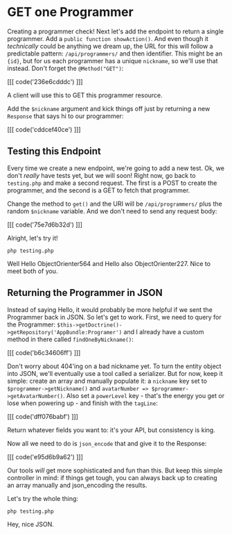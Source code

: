 # GET one Programmer

Creating a programmer check! Next let's add the endpoint to return a single
programmer. Add a `public function showAction()`. And even though it *technically*
could be anything we dream up, the URL for this will follow a predictable
pattern: `/api/programmers/` and then identifier. This might be an `{id}`,
but for us each programmer has a unique `nickname`, so we'll use that instead.
Don't forget the `@Method("GET")`:

[[[ code('236e6cdddc') ]]]

A client will use this to GET this programmer resource.

Add the `$nickname` argument and kick things off just by returning a new
`Response` that says hi to our programmer:

[[[ code('cddcef40ce') ]]]

## Testing this Endpoint

Every time we create a new endpoint, we're going to add a new test. Ok, we
don't *really* have tests yet, but we will soon! Right now, go back to
`testing.php` and make a second request. The first is a POST to create the
programmer, and the second is a GET to fetch that programmer.

Change the method to `get()` and the URI will be `/api/programmers/` plus
the random `$nickname` variable. And we don't need to send any request body:

[[[ code('75e7d6b32d') ]]]

Alright, let's try it!

```
php testing.php
```

Well Hello ObjectOrienter564 and Hello also ObjectOrienter227. Nice to meet
both of you.

## Returning the Programmer in JSON

Instead of saying Hello, it would probably be more helpful if we sent the
Programmer back in JSON. So let's get to work. First, we need to query for
the Programmer: `$this->getDoctrine()->getRepository('AppBundle:Programer')`
and I already have a custom method in there called `findOneByNickname()`:

[[[ code('b6c34606ff') ]]]

Don't worry about 404'ing on a bad nickname yet. To turn the entity object
into JSON, we'll eventually use a tool called a serializer. But for now,
keep it simple: create an array and manually populate it: a `nickname` key
set to `$programmer->getNickname()` and `avatarNumber => $programmer->getAvatarNumber()`.
Also set a `powerLevel` key - that's the energy you get or lose when powering
up - and finish with the `tagLine`:

[[[ code('dff076babf') ]]]

Return whatever fields you want to: it's your API, but consistency is king.

Now all we need to do is `json_encode` that and give it to the Response:

[[[ code('e95d6b9a62') ]]]

Our tools *will* get more sophisticated and fun than this. But keep this
simple controller in mind: if things get tough, you can always back up to
creating an array manually and json_encoding the results.

Let's try the whole thing:

```bash
php testing.php
```

Hey, nice JSON.
